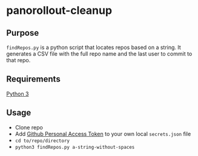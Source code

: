 # panorollout-cleanup

## Purpose

`findRepos.py` is a python script that locates repos based on a string. It generates a CSV file with the full repo name and the last user to commit to that repo. 

## Requirements

[Python 3](https://www.python.org/downloads/)

## Usage

- Clone repo
- Add [Github Personal Access Token](https://docs.github.com/en/authentication/keeping-your-account-and-data-secure/creating-a-personal-access-token) to your own local `secrets.json` file
- `cd to/repo/directory`
- `python3 findRepos.py a-string-without-spaces`
